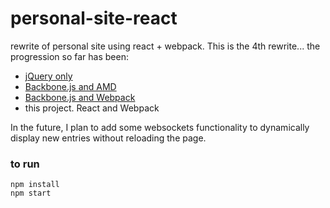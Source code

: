 personal-site-react
===================

rewrite of personal site using react + webpack. This is the 4th rewrite... the progression so far has been:

 - [jQuery only](https://github.com/chadxz/chadmcelligott.com)
 - [Backbone.js and AMD](https://github.com/chadxz/personal-site-rewrite/tree/master)
 - [Backbone.js and Webpack](https://github.com/chadxz/personal-site-rewrite/tree/webpack)
 - this project. React and Webpack

In the future, I plan to add some websockets functionality to dynamically display new entries without reloading the page.

### to run

    npm install
    npm start
